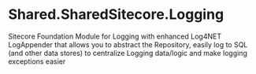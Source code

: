# Shared.SharedSitecore.Logging
Sitecore Foundation Module for Logging with enhanced Log4NET LogAppender that allows you to abstract the Repository,  easily log to SQL (and other data stores) to centralize Logging data/logic and make logging exceptions easier
